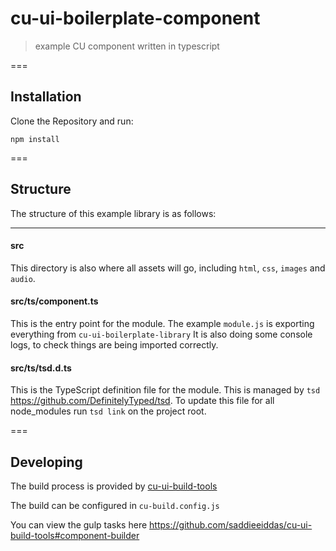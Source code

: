 cu-ui-boilerplate-component
===========================

> example CU component written in typescript

===

Installation
------------

Clone the Repository and run:

```
npm install
```

===


Structure
---------

The structure of this example library is as follows:

---

#### src

This directory is also where all assets will go, including `html`, `css`, `images` and `audio`.


#### src/ts/component.ts

This is the entry point for the module.
The example `module.js` is exporting everything from `cu-ui-boilerplate-library`
It is also doing some console logs, to check things are being imported correctly.


#### src/ts/tsd.d.ts

This is the TypeScript definition file for the module. This is managed by `tsd` https://github.com/DefinitelyTyped/tsd.
To update this file for all node_modules run `tsd link` on the project root.


===


Developing
----------

The build process is provided by [cu-ui-build-tools](https://github.com/saddieeiddas/cu-ui-build-tools#component-builder)

The build can be configured in `cu-build.config.js`

You can view the gulp tasks here https://github.com/saddieeiddas/cu-ui-build-tools#component-builder

